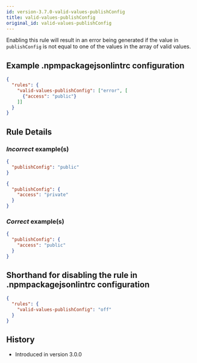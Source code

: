 ```yaml
---
id: version-3.7.0-valid-values-publishConfig
title: valid-values-publishConfig
original_id: valid-values-publishConfig
---
```


Enabling this rule will result in an error being generated if the value in `publishConfig` is not equal to one of the values in the array of valid values.

## Example .npmpackagejsonlintrc configuration

```json
{
  "rules": {
    "valid-values-publishConfig": ["error", [
      {"access": "public"}
    ]]
  }
}
```

## Rule Details

### *Incorrect* example(s)

```json
{
  "publishConfig": "public"
}
```

```json
{
  "publishConfig": {
    "access": "private"
  }
}
```

### *Correct* example(s)

```json
{
  "publishConfig": {
    "access": "public"
  }
}
```

## Shorthand for disabling the rule in .npmpackagejsonlintrc configuration

```json
{
  "rules": {
    "valid-values-publishConfig": "off"
  }
}
```

## History

* Introduced in version 3.0.0
